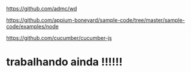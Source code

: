 https://github.com/admc/wd

https://github.com/appium-boneyard/sample-code/tree/master/sample-code/examples/node

https://github.com/cucumber/cucumber-js
# trabalhando ainda !!!!!!